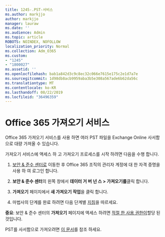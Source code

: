 ```yaml
---
title: 1245-.PST-서비스
ms.author: markjjo
author: markjjo
manager: lauraw
ms.date: ''
ms.audience: Admin
ms.topic: article
ROBOTS: NOINDEX, NOFOLLOW
localization_priority: Normal
ms.collection: Adm_O365
ms.custom:
- "1245"
- "1800027"
ms.assetid: ''
ms.openlocfilehash: bab1a842d3c9c8ec32c066e7615e175c2e1d7a7e
ms.sourcegitcommit: 1d98db8acb9959aba3b5e308a567ade6b62da56c
ms.translationtype: MT
ms.contentlocale: ko-KR
ms.lasthandoff: 08/22/2019
ms.locfileid: "36496359"
---
```

# <a name="office-365-import-service"></a>Office 365 가져오기 서비스

Office 365 가져오기 서비스를 사용 하면 여러 PST 파일을 Exchange Online 사서함으로 대량 가져올 수 있습니다.

가져오기 서비스에 액세스 하 고 가져오기 프로세스를 시작 하려면 다음을 수행 합니다.

1. [보안 & 준수 센터로](https://protection.office.com) 이동한 후 Office 365 조직의 관리자 계정에 대 한 자격 증명을 사용 하 여 로그인 합니다.

2. **보안 & 준수 센터**의 왼쪽 창에서 **데이터 거 버 넌 스 > 가져오기를**클릭 합니다.

3. **가져오기** 페이지에서 **새 가져오기 작업**을 클릭 합니다.

4. 마법사의 단계를 완료 하려면 다음 단계별 [지침](https://docs.microsoft.com/office365/securitycompliance/use-network-upload-to-import-pst-files)을 따르세요.

**중요**: 보안 & 준수 센터의 **가져오기** 페이지에 액세스 하려면 [적절 한 사용 권한이](https://docs.microsoft.com/office365/securitycompliance/use-network-upload-to-import-pst-files#before-you-begin)할당 된 것입니다.

PST를 사서함으로 가져오려면 [이 문서](https://support.office.com/article/import-email-contacts-and-calendar-from-an-outlook-pst-file-431a8e9a-f99f-4d5f-ae48-ded54b3440ac)를 참조 하세요.
